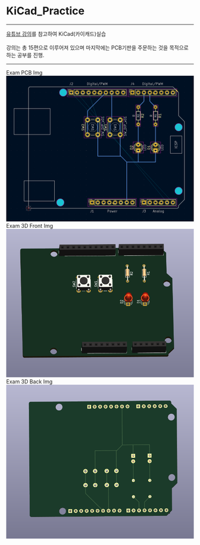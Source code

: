 # KiCad_Practice
***
[유튜브 강의](https://www.youtube.com/watch?v=MrIUESCI15k&list=PLj5NnUk28LOecGFEXqgYY5xdjfHh7dqTh)를 참고하여 KiCad(카이캐드)실습   
<br/>
강의는 총 15편으로 이루어져 있으며 마지막에는 PCB기판을 주문하는 것을 목적으로 하는 공부를 진행.   
***
Exam PCB Img
![pcb](./img/Day1_2번_결과물_PCB도면.png)
<br/>
Exam 3D Front Img
![3DF](./img/Day1_2번_결과물_3D_View_Front.png)
<br/>
Exam 3D Back Img
![3DB](./img/Day1_2번_결과물_3D_View_Back.png)
